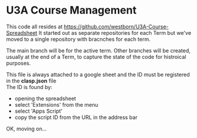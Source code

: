 # U3A Course Management

This code all resides at https://github.com/westborn/U3A-Course-Spreadsheet
It started out as separate repositories for each Term but we've moved to a single repository with bracnches for each term.

The main branch will be for the active term.
Other branches will be created, usually at the end of a Term,
to capture the state of the code for histroical purposes.

This file is always attached to a google sheet and the ID must be registered in the **clasp.json** file  
The ID is found by:

- opening the spreadsheet
- select 'Extensions' from the menu
- select 'Apps Script'
- copy the script ID from the URL in the address bar

OK, moving on...
